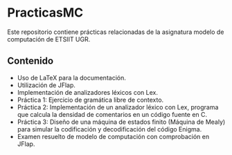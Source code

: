 # PracticasMC

Este repositorio contiene prácticas relacionadas de la asignatura modelo de computación de ETSIIT UGR.

## Contenido

- Uso de LaTeX para la documentación.
- Utilización de JFlap.
- Implementación de analizadores léxicos con Lex.
- Práctica 1: Ejercicio de gramática libre de contexto.
- Práctica 2: Implementación de un analizador léxico con Lex, programa que calcula la densidad de comentarios en un código fuente en C.
- Práctica 3: Diseño de una máquina de estados finito (Máquina de Mealy) para simular la codificación y decodificación del código Enigma.
- Examen resuelto de modelo de computación con comprobación en JFlap.


